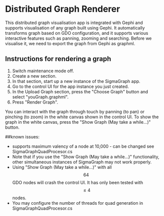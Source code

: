 # Distributed Graph Renderer

This distributed graph visualisation app is integrated with Gephi and supports visualisation of any graph built using Gephi. It automatically transforms graph based on GDO configuration, and it supports various interactive features such as panning, zooming and searching. Before we visualise it, we need to export the graph from Gephi as graphml.

## Instructions for rendering a graph
1. Switch maintenance mode off.
2. Create a new section.
3. In that section, start up a new instance of the SigmaGraph app.
4. Go to the control UI for the app instance you just created.
5. In the Upload Graph section, press the "Choose Graph" button and select "youGraph.graphml".
6. Press "Render Graph".

You can interact with the graph through touch by panning (to pan) or pinching (to zoom) in the white canvas shown in the control UI. 
To show the graph in the white canvas, press the "Show Graph (May take a while...)" button.

##known issues:
* supports maximum valency of a node at 10,000 - can be changed see SigmaGraphQuadProcesor.cs
* Note that if you use the "Show Graph (May take a while...)" functionality, other simultaneous instances of SigmaGraph may not work properly. 
* Using "Show Graph (May take a while...)" with all $$64$$ GDO nodes will crash the control UI. It has only been tested with $$\leq 4$$ nodes.
* You may configure the number of threads for quad generation in SigmaGraphQuadProcesor.cs 